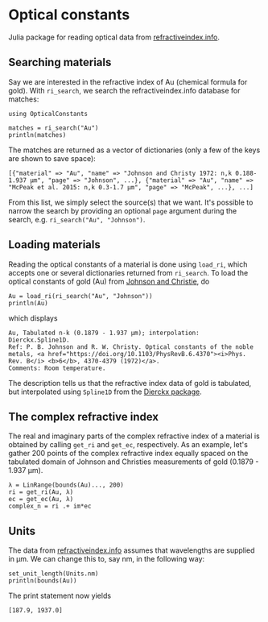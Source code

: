 # Optical constants
Julia package for reading optical data from [refractiveindex.info](https://refractiveindex.info/).


## Searching materials
Say we are interested in the refractive index of Au (chemical formula for gold). With `ri_search`, we search the refractiveindex.info database for matches:
```
using OpticalConstants

matches = ri_search("Au")
println(matches)
```
The matches are returned as a vector of dictionaries (only a few of the keys are shown to save space):
```
[{"material" => "Au", "name" => "Johnson and Christy 1972: n,k 0.188-1.937 µm", "page" => "Johnson", ...}, {"material" => "Au", "name" => "McPeak et al. 2015: n,k 0.3-1.7 µm", "page" => "McPeak", ...}, ...]
```
From this list, we simply select the source(s) that we want. It's possible to narrow the search by providing an optional `page` argument during the search, e.g. `ri_search("Au", "Johnson")`.


## Loading materials
Reading the optical constants of a material is done using `load_ri`, which accepts one or several dictionaries returned from `ri_search`. To load the optical constants of gold (Au) from [Johnson and Christie](https://doi.org/10.1103/PhysRevB.6.4370), do
```
Au = load_ri(ri_search("Au", "Johnson"))
println(Au)
```
which displays
```
Au, Tabulated n-k (0.1879 - 1.937 μm); interpolation: Dierckx.Spline1D.
Ref: P. B. Johnson and R. W. Christy. Optical constants of the noble metals, <a href="https://doi.org/10.1103/PhysRevB.6.4370"><i>Phys. Rev. B</i> <b>6</b>, 4370-4379 (1972)</a>.
Comments: Room temperature.
```
The description tells us that the refractive index data of gold is tabulated, but interpolated using `Spline1D` from the [Dierckx package](https://github.com/kbarbary/Dierckx.jl).


## The complex refractive index
The real and imaginary parts of the complex refractive index of a material is obtained by calling `get_ri` and `get_ec`, respectively. As an example, let's gather 200 points of the complex refractive index equally spaced on the tabulated domain of Johnson and Christies measurements of gold (0.1879 - 1.937 μm).
```
λ = LinRange(bounds(Au)..., 200)
ri = get_ri(Au, λ)
ec = get_ec(Au, λ)
complex_n = ri .+ im*ec
```


## Units
The data from [refractiveindex.info](https://refractiveindex.info) assumes that wavelengths are supplied in μm. We can change this to, say nm, in the following way:
```
set_unit_length(Units.nm)
println(bounds(Au))
```
The print statement now yields
```
[187.9, 1937.0]
```
